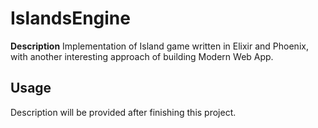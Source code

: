 # IslandsEngine

**Description**
Implementation of Island game written in Elixir and Phoenix, with another interesting approach of building Modern Web App.

## Usage

Description will be provided after finishing this project.

